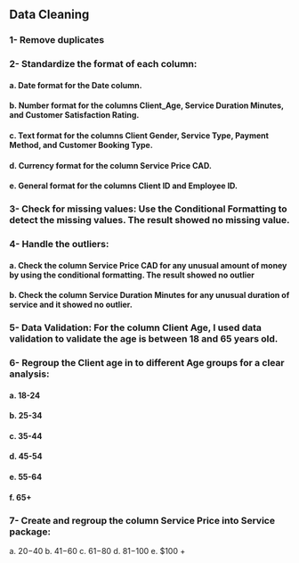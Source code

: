 ## Data Cleaning
### 1-	Remove duplicates
### 2-	Standardize the format of each column:
####  a.	Date format for the Date column.
####  b.	Number format for the columns Client_Age, Service Duration Minutes, and Customer Satisfaction Rating.
####  c.	Text format for the columns Client Gender, Service Type, Payment Method, and Customer Booking Type.
####  d.	Currency format for the column Service Price CAD.
####  e.	General format for the columns Client ID and Employee ID.
### 3-	Check for missing values: Use the Conditional Formatting to detect the missing values.  The result showed no missing value.
### 4-	Handle the outliers:
####  a.	Check the column Service Price CAD for any unusual amount of money by using the conditional formatting. The result showed no outlier
####  b.	Check the column Service Duration Minutes for any unusual duration of service and it showed no outlier. 
### 5-	Data Validation: For the column Client Age, I used data validation to validate the age is between 18 and 65 years old. 
### 6-	Regroup the Client age in to different Age groups for a clear analysis:
####  a.	18-24
####  b.	25-34
####  c.	35-44
####  d.	45-54
####  e.	55-64
####  f.	65+
### 7-	Create and regroup the column Service Price into Service package:
  a.	$20-$40
  b.	$41-$60
  c.	$61-$80
  d.	$81-$100
  e.	$100 +

